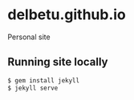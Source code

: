 # delbetu.github.io
Personal site

## Running site locally
```bash
$ gem install jekyll
$ jekyll serve
```
